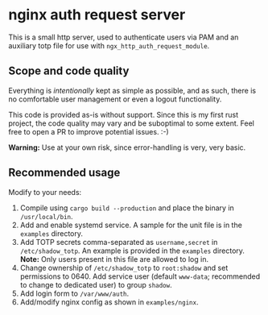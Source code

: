 # nginx auth request server

This is a small http server, used to authenticate users via PAM and an auxiliary totp file for use with `ngx_http_auth_request_module`.

## Scope and code quality

Everything is *intentionally* kept as simple as possible, and as such, there is no comfortable user management or even a logout functionality.

This code is provided as-is without support.
Since this is my first rust project, the code quality may vary and be suboptimal to some extent.
Feel free to open a PR to improve potential issues. :-)

**Warning:** Use at your own risk, since error-handling is very, very basic.

## Recommended usage

Modify to your needs:

1. Compile using `cargo build --production` and place the binary in `/usr/local/bin`.
2. Add and enable systemd service. A sample for the unit file is in the `examples` directory.
3. Add TOTP secrets comma-separated as `username,secret` in `/etc/shadow_totp`. An example is provided in the `examples` directory. **Note:** Only users present in this file are allowed to log in.
4. Change ownership of `/etc/shadow_totp` to `root:shadow` and set permissions to 0640. Add service user (default `www-data`; recommended to change to dedicated user) to group `shadow`.
5. Add login form to `/var/www/auth`.
6. Add/modify nginx config as shown in `examples/nginx`.
